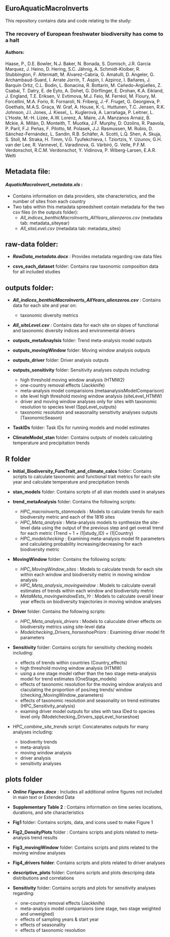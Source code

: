 ## EuroAquaticMacroInverts
This repository contains data and code relating to the study:

### **The recovery of European freshwater biodiversity has come to a halt** 

#### Authors:
Haase, P., D.E. Bowler, N.J. Baker, N. Bonada, S. Domisch, J.R. Garcia Marquez, J. Heino, D. Hering, S.C. Jähnig, A. Schmidt-Kloiber, R. Stubbington, F. Altermatt, M. Álvarez-Cabria, G. Amatulli, D. Angeler, G. Archambaud-Suard, I. Arrate Jorrín, T. Aspin, I. Azpiroz, I. Bañares, J. Barquín Ortiz, C.L. Bodin, L. Bonacina, R. Bottarin, M. Cañedo-Argüelles, Z. Csabai, T. Datry, E. de Eyto, A. Dohet, G. Dörflinger, E. Drohan, K.A. Eikland, J. England, T.E. Eriksen, V. Evtimova, M.J. Feio, M. Ferréol, M. Floury, M. Forcellini, M.A. Forio, R. Fornaroli, N. Friberg, J.-F. Fruget, G. Georgieva, P. Goethals, M.A.S. Graça, W. Graf, A. House, K.-L. Huttunen, T.C.  Jensen, R.K. Johnson, J.I. Jones, J. Kiesel,, L. Kuglerová, A. Larrañaga, P. Leitner, L. L'Hoste, M.-H. Lizée, A.W. Lorenz, A. Maire, J.A. Manzanos Arnaiz, B. Mckie, A. Millán, D. Monteith, T. Muotka, J.F. Murphy, D. Ozolins, R. Paavola, P. Paril, F.J. Peñas, F. Pilotto, M. Polasek, J.J. Rasmussen, M. Rubio, D. Sánchez-Fernández, L. Sandin, R.B. Schäfer, A. Scotti, L.Q. Shen, A. Skuja, S. Stoll, M. Straka, H. Timm, V.G. Tyufekchieva, I. Tziortzis, Y. Uzunov, G.H. van der Lee, R. Vannevel, E. Varadinova, G. Várbíró, G. Velle, P.F.M. Verdonschot, R.C.M. Verdonschot, Y. Vidinova, P. Wiberg-Larsen, E.A.R. Welti

## Metadata file:

#### ***AquaticMacroInvert_metadata.xls*** :
* Contains information on data providers, site characteristics, and the number of sites from each country
* Two tabs within this metadata spreedsheet contain metadata for the two csv files (in the outputs folder):
	* *All_indices_benthicMacroInverts_AllYears_alienzeros.csv* (metadata tab: metadata_siteyear)
	* *All_siteLevel.csv* (metadata tab: metadata_sites)


## raw-data folder:

* ***RawData_metadata.docx*** : 
Provides metadata regarding raw data files

* **csvs_each_dataset** folder:
Contains raw taxonomic composition data for all included studies


## outputs folder:

* ***All_indices_benthicMacroInverts_AllYears_alienzeros.csv*** : 
Contains data for each site and year on: 
	* taxonomic diversity metrics

* ***All_siteLevel.csv*** :
Contains data for each site on slopes of functional and taxonomic diversity indices and environmental drivers

* **outputs_metaAnaylsis** folder:
Trend meta-analysis model outputs

* **outputs_movingWindow** folder:
Moving window analysis outputs

* **outputs_driver** folder:
Driver analysis outputs 

* **outputs_sensitivity** folder: 
Sensitivity analyses outputs including: 
	* high threshold moving window analysis (HTMW2)
	* one-country removal effects (Jackknife)
	* meta-analysis model comparisions (metaanalysisModelComparison)
	* site level high threshold moving window analysis (siteLevel_HTMW)
	* driver and moving window analyses only for sites with taxonomic resolution to species level (SppLevel_outputs)
	* taxonomic resolution and seasonality sensitivity analyses outputs (TaxonomicSeason)

* **TaskIDs** folder:
Task IDs for running models and model estimates

* **ClimateModel_stan** folder:
Contains outputs of models calculating temperature and precipitation trends


## R folder

* **Initial_Biodiversity_FuncTrait_and_climate_calcs** folder:
Contains scripts to calculate taxonomic and functional trait metrics for each site year and calculate temperature and precipitation trends

* **stan_models** folder:
Contains scripts of all stan models used in analyses

* **trend_metaAnalysis** folder:
Contains the following scripts:
	* *HPC_macroinverts_stanmodels* : Models to calculate trends for each biodiversity metric and each of the 1816 sites
	* *HPC_Meta_analysis* : Meta-analysis models to synthesize the site-level data using the output of the previous step and get overall trend for each metric (Trend ~ 1 + (1|study_ID) + (1|Country)
	* *HPC_modelchecking* : Examining meta-analysis model fit parameters and calculating probability increasing/decreasing for each biodiversity metric

* **MovingWindow** folder: 
Contains the following scripts:
	* *HPC_MovingWindow_sites* : Models to calculate trends for each site within each window and biodiversity metric in moving window analysis
	* *HPC_Meta_analysis_movingwindow* : Models to calculate overall estimates of trends within each window and biodiverisity metric
	* *MetaMeta_movingwindowEsts_Yr* : Models to calculate overall linear year effects on biodiversity trajectories in moving window analyses

* **Driver** folder:
Contains the following scripts:
	* *HPC_Meta_analysis_drivers* : Models to caluculate driver effects on biodiversity metrics using site-level data
	* *Modelchecking_Drivers_horseshoePriors* : Examining driver model fit parameters

* **Sensitivity** folder:
Contains scripts for sensitivity checking models including: 
	* effects of trends within countries (Country_effects)
	* high threshold moving window analysis (HTMW)
	* using a one stage model rather than the two stage meta-analysis model for trend estimates (OneStage_models)
	* effects of taxonomic resolution for the moving window analysis and claculating the proportion of pos/neg trends/ window (checking_MovingWindow_parameters)
	* effects of taxonomic resolution and seasonality on trend estimates (HPC_Sensitivity_analysis)
	* examing driver model outputs for sites with taxa IDed to species level only (Modelchecking_Drivers_sppLevel_horseshoe)

* *HPC_combine_site_trends* script:
Concatenates outputs for many analyses including:  
	* biodiverity trends
	* meta-analysis
	* moving window analysis
	* driver analysis
	* sensitivity analyses


## plots folder

* ***Online Figures.docx*** : 
Includes all additional online figures not included in main text or Extended Data

* **Supplementary Table 2** : 
Contains information on time series locations, durations, and site characteristics

* **Fig1** folder: 
Contains scripts, data, and icons used to make Figure 1

* **Fig2_DensityPlots** folder : 
Contains scripts and plots related to meta-analysis trend results

* **Fig3_movingWindow** folder: 
Contains scripts and plots related to the moving window analyses

* **Fig4_drivers folder**: 
Contains scripts and plots related to driver analyses

* **descriptive_plots** folder: 
Contains scripts and plots descriping data distributions and correlations

* **Sensitivity** folder: 
Contains scripts and plots for sensitivity analyses regarding: 
	* one-country removal effects (Jackknife)
	* meta-analysis model comparisions (one stage, two stage weighted and unweighed) 
	* effects of sampling years & start year
	* effects of seasonality
	* effects of taxonomic resolution





